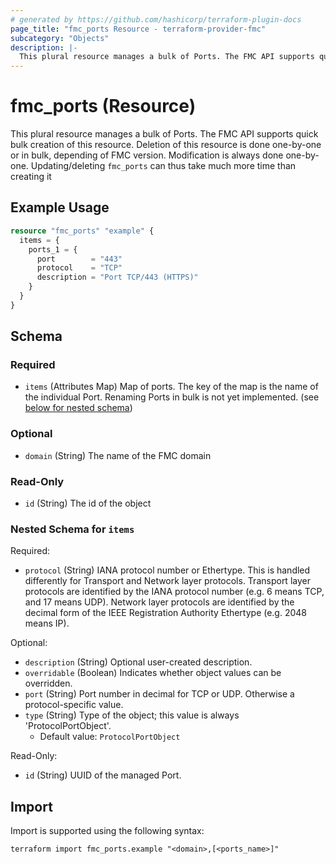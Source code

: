 ```yaml
---
# generated by https://github.com/hashicorp/terraform-plugin-docs
page_title: "fmc_ports Resource - terraform-provider-fmc"
subcategory: "Objects"
description: |-
  This plural resource manages a bulk of Ports. The FMC API supports quick bulk creation of this resource. Deletion of this resource is done one-by-one or in bulk, depending of FMC version. Modification is always done one-by-one. Updating/deleting fmc_ports can thus take much more time than creating it
---
```


# fmc_ports (Resource)

This plural resource manages a bulk of Ports. The FMC API supports quick bulk creation of this resource. Deletion of this resource is done one-by-one or in bulk, depending of FMC version. Modification is always done one-by-one. Updating/deleting `fmc_ports` can thus take much more time than creating it

## Example Usage

```terraform
resource "fmc_ports" "example" {
  items = {
    ports_1 = {
      port        = "443"
      protocol    = "TCP"
      description = "Port TCP/443 (HTTPS)"
    }
  }
}
```

<!-- schema generated by tfplugindocs -->
## Schema

### Required

- `items` (Attributes Map) Map of ports. The key of the map is the name of the individual Port. Renaming Ports in bulk is not yet implemented. (see [below for nested schema](#nestedatt--items))

### Optional

- `domain` (String) The name of the FMC domain

### Read-Only

- `id` (String) The id of the object

<a id="nestedatt--items"></a>
### Nested Schema for `items`

Required:

- `protocol` (String) IANA protocol number or Ethertype. This is handled differently for Transport and Network layer protocols. Transport layer protocols are identified by the IANA protocol number (e.g. 6 means TCP, and 17 means UDP). Network layer protocols are identified by the decimal form of the IEEE Registration Authority Ethertype (e.g. 2048 means IP).

Optional:

- `description` (String) Optional user-created description.
- `overridable` (Boolean) Indicates whether object values can be overridden.
- `port` (String) Port number in decimal for TCP or UDP. Otherwise a protocol-specific value.
- `type` (String) Type of the object; this value is always 'ProtocolPortObject'.
  - Default value: `ProtocolPortObject`

Read-Only:

- `id` (String) UUID of the managed Port.

## Import

Import is supported using the following syntax:

```shell
terraform import fmc_ports.example "<domain>,[<ports_name>]"
```
